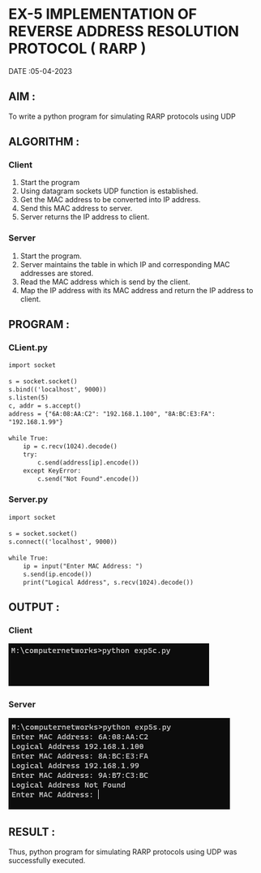 # EX-5 IMPLEMENTATION OF REVERSE ADDRESS RESOLUTION PROTOCOL ( RARP )

DATE :05-04-2023

## AIM :
To write a python program for simulating RARP protocols using UDP



## ALGORITHM :
### Client
1. Start the program
2. Using datagram sockets UDP function is established.
3. Get the MAC address to be converted into IP address.
4. Send this MAC address to server.
5. Server returns the IP address to client.
### Server
1. Start the program.
2. Server maintains the table in which IP and corresponding MAC addresses are stored.
3. Read the MAC address which is send by the client.
4. Map the IP address with its MAC address and return the IP address to client.


## PROGRAM :
### CLient.py
```
import socket

s = socket.socket()
s.bind(('localhost', 9000))
s.listen(5)
c, addr = s.accept()
address = {"6A:08:AA:C2": "192.168.1.100", "8A:BC:E3:FA": "192.168.1.99"}

while True:
    ip = c.recv(1024).decode()
    try:
        c.send(address[ip].encode())
    except KeyError:
        c.send("Not Found".encode())
```
### Server.py
```
import socket

s = socket.socket()
s.connect(('localhost', 9000))

while True:
    ip = input("Enter MAC Address: ")
    s.send(ip.encode())
    print("Logical Address", s.recv(1024).decode())
```

## OUTPUT :
### Client
![](5c.png)
### Server
![](5s.png)


## RESULT :
Thus, python program for simulating RARP protocols using UDP was successfully executed.

